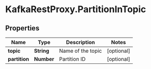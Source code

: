 # KafkaRestProxy.PartitionInTopic

## Properties
Name | Type | Description | Notes
------------ | ------------- | ------------- | -------------
**topic** | **String** | Name of the topic | [optional] 
**partition** | **Number** | Partition ID | [optional] 


